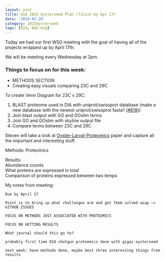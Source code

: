 ```yaml
---
layout: post
title: DIA 2015 Oysterseed Plan (finish by Apr 17)
date: '2019-03-20'
category: 2015Oysterseed
tags: [DIA, WSG-mtg]
---
```

Today we had our first WSG meeting with the goal of having all of the projects wrapped up by April 17th. 

We will be meeting every Wednesday at 2pm. 

### Things to focus on for this week:
- METHODS SECTION
- Creating easy visuals comparing 23C and 29C

To create Venn Diagram for 23C v 29C:    
1. BLAST proteome used in DIA with uniprot/swissprot database (make a new database with the newest uniprot/swissprot fasta? ([#618](https://github.com/RobertsLab/resources/issues/618)))
2. Join blast output with GO and GOslim terms
3. Join GO and GOslim with skyline output file
4. Compare terms between 23C and 29C 

Steven will take a look at [Oyster-Larval-Proteomics](https://docs.google.com/document/d/1OaYNzlOJr5QibCYt8--GMNGvXlzHPR9_daCkNUVkj-U/edit#) paper and capture all the important and interesting stuff.

Methods:
Proteomics      

Results:     
Abundance counts     
What proteins are expressed in total      
Comparison of proteins expressed between two temps     

My notes from meeting:    
```
Due by April 17

Point is to bring up what challenges are and get them solved asap —> GITHUB ISSUES

FOCUS ON METHODS JUST ASSOCIATED WITH PROTEOMICS

FOCUS ON GETTING RESULTS

What journal should this go to?

probably first time DIA shotgun proteomics done with gigas oysterseed 

next week: have methods done, maybe best three interesting things from results
